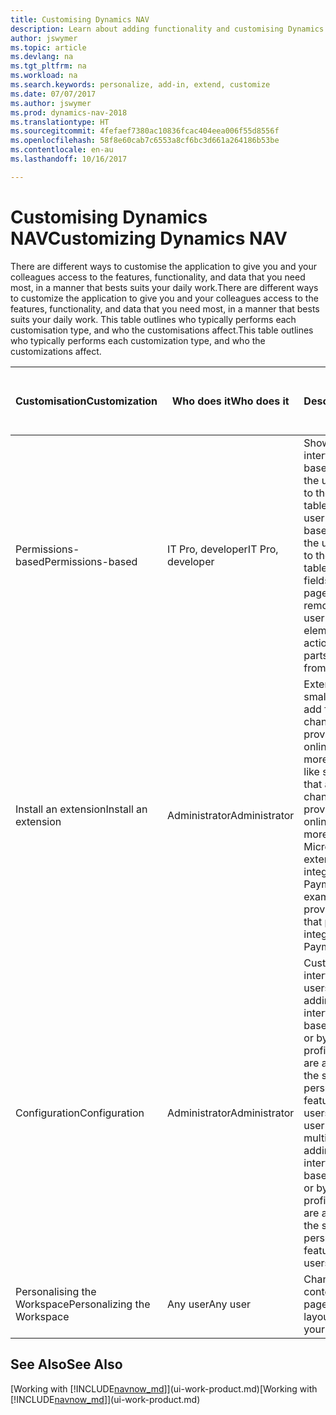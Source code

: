 ```yaml
---
title: Customising Dynamics NAV
description: Learn about adding functionality and customising Dynamics NAV.
author: jswymer
ms.topic: article
ms.devlang: na
ms.tgt_pltfrm: na
ms.workload: na
ms.search.keywords: personalize, add-in, extend, customize
ms.date: 07/07/2017
ms.author: jswymer
ms.prod: dynamics-nav-2018
ms.translationtype: HT
ms.sourcegitcommit: 4fefaef7380ac10836fcac404eea006f55d8556f
ms.openlocfilehash: 58f8e60cab7c6553a8cf6bc3d661a264186b53be
ms.contentlocale: en-au
ms.lasthandoff: 10/16/2017

---
```

# <a name="customizing-dynamics-nav"></a><span data-ttu-id="ce6a0-103">Customising Dynamics NAV</span><span class="sxs-lookup"><span data-stu-id="ce6a0-103">Customizing Dynamics NAV</span></span>
<span data-ttu-id="ce6a0-104">There are different ways to customise the application to give you and your colleagues access to the features, functionality, and data that you need most, in a manner that bests suits your daily work.</span><span class="sxs-lookup"><span data-stu-id="ce6a0-104">There are different ways to customize the application to give you and your colleagues access to the features, functionality, and data that you need most, in a manner that bests suits your daily work.</span></span> <span data-ttu-id="ce6a0-105">This table outlines who typically performs each customisation type, and who the customisations affect.</span><span class="sxs-lookup"><span data-stu-id="ce6a0-105">This table outlines who typically performs each customization type, and who the customizations affect.</span></span>

| <span data-ttu-id="ce6a0-106">Customisation</span><span class="sxs-lookup"><span data-stu-id="ce6a0-106">Customization</span></span>   |<span data-ttu-id="ce6a0-107">Who does it</span><span class="sxs-lookup"><span data-stu-id="ce6a0-107">Who does it</span></span>|  <span data-ttu-id="ce6a0-108">Description</span><span class="sxs-lookup"><span data-stu-id="ce6a0-108">Description</span></span>  |  <span data-ttu-id="ce6a0-109">Who sees the changes</span><span class="sxs-lookup"><span data-stu-id="ce6a0-109">Who sees the changes</span></span>  |  <span data-ttu-id="ce6a0-110">More information</span><span class="sxs-lookup"><span data-stu-id="ce6a0-110">More information</span></span>  |
|-----------------|---|---------------|------------------------|--------------------|
|<span data-ttu-id="ce6a0-111">Permissions-based</span><span class="sxs-lookup"><span data-stu-id="ce6a0-111">Permissions-based</span></span>|<span data-ttu-id="ce6a0-112">IT Pro, developer</span><span class="sxs-lookup"><span data-stu-id="ce6a0-112">IT Pro, developer</span></span>|<span data-ttu-id="ce6a0-113">Show or hide user interface elements based on the licence or the user's permissions to the underlying tables.</span><span class="sxs-lookup"><span data-stu-id="ce6a0-113">Show or hide user interface elements based on the license or the user's permissions to the underlying tables.</span></span> <span data-ttu-id="ce6a0-114">All elements, fields, actions, and page parts, can be removed from the user’s view.</span><span class="sxs-lookup"><span data-stu-id="ce6a0-114">All elements, fields, actions, and page parts, can be removed from the user’s view.</span></span>|<span data-ttu-id="ce6a0-115">All users in all companies.</span><span class="sxs-lookup"><span data-stu-id="ce6a0-115">All users in all companies.</span></span>|[<span data-ttu-id="ce6a0-116">Removing Elements from the User Interface According to Permissions</span><span class="sxs-lookup"><span data-stu-id="ce6a0-116">Removing Elements from the User Interface According to Permissions</span></span>](https://msdn.microsoft.com/en-us/dynamics-nav/removing-elements-from-the-user-interface-according-to-permissions)|
|<span data-ttu-id="ce6a0-117">Install an extension</span><span class="sxs-lookup"><span data-stu-id="ce6a0-117">Install an extension</span></span>|<span data-ttu-id="ce6a0-118">Administrator</span><span class="sxs-lookup"><span data-stu-id="ce6a0-118">Administrator</span></span>|<span data-ttu-id="ce6a0-119">Extensions are like small applications that add functionality, change behaviour, provide access to new online services, and more.</span><span class="sxs-lookup"><span data-stu-id="ce6a0-119">Extensions are like small applications that add functionality, change behavior, provide access to new online services, and more.</span></span> <span data-ttu-id="ce6a0-120">For example, Microsoft provides an extension that provides integration with PayPal Payments Standard.</span><span class="sxs-lookup"><span data-stu-id="ce6a0-120">For example, Microsoft provides an extension that provides integration with PayPal Payments Standard.</span></span>|<span data-ttu-id="ce6a0-121">All users in all companies.</span><span class="sxs-lookup"><span data-stu-id="ce6a0-121">All users in all companies.</span></span>|[<span data-ttu-id="ce6a0-122">Customising Using Extensions</span><span class="sxs-lookup"><span data-stu-id="ce6a0-122">Customizing Using Extensions</span></span>](ui-extensions.md)|
|<span data-ttu-id="ce6a0-123">Configuration</span><span class="sxs-lookup"><span data-stu-id="ce6a0-123">Configuration</span></span>|<span data-ttu-id="ce6a0-124">Administrator</span><span class="sxs-lookup"><span data-stu-id="ce6a0-124">Administrator</span></span>| <span data-ttu-id="ce6a0-125">Customise the user interface for multiple users by adding/removing user interface elements based on permissions, or by customising a profile that the users are assigned to (using the same personlaisation features available to users).</span><span class="sxs-lookup"><span data-stu-id="ce6a0-125">Customize the user interface for multiple users by adding/removing user interface elements based on permissions, or by customizing a profile that the users are assigned to (using the same personlaization features available to users).</span></span>|<span data-ttu-id="ce6a0-126">All users of a profile.</span><span class="sxs-lookup"><span data-stu-id="ce6a0-126">All users of a profile.</span></span> |[<span data-ttu-id="ce6a0-127">Configuring the User Interface for Users</span><span class="sxs-lookup"><span data-stu-id="ce6a0-127">Configuring the User Interface for Users</span></span>](admin-configure-user-interface.md)|  
|<span data-ttu-id="ce6a0-128">Personalising the Workspace</span><span class="sxs-lookup"><span data-stu-id="ce6a0-128">Personalizing the Workspace</span></span>|<span data-ttu-id="ce6a0-129">Any user</span><span class="sxs-lookup"><span data-stu-id="ce6a0-129">Any user</span></span>|<span data-ttu-id="ce6a0-130">Change the layout and content of your pages.</span><span class="sxs-lookup"><span data-stu-id="ce6a0-130">Change the layout and content of your pages.</span></span>|<span data-ttu-id="ce6a0-131">User only.</span><span class="sxs-lookup"><span data-stu-id="ce6a0-131">User only.</span></span>|[<span data-ttu-id="ce6a0-132">Personalising Workspaces</span><span class="sxs-lookup"><span data-stu-id="ce6a0-132">Personalizing Workspaces</span></span>](ui-personalization-overview.md)|

## <a name="see-also"></a><span data-ttu-id="ce6a0-133">See Also</span><span class="sxs-lookup"><span data-stu-id="ce6a0-133">See Also</span></span>
<span data-ttu-id="ce6a0-134">[Working with [!INCLUDE[navnow_md](includes/navnow_md.md)]](ui-work-product.md)</span><span class="sxs-lookup"><span data-stu-id="ce6a0-134">[Working with [!INCLUDE[navnow_md](includes/navnow_md.md)]](ui-work-product.md)</span></span>  


